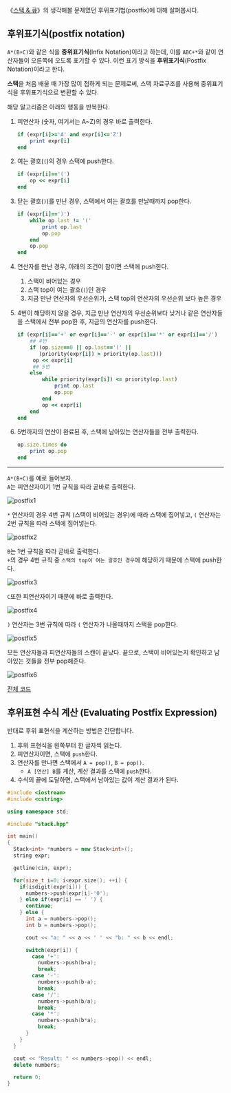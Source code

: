 《[스택 & 큐](/devouring-study/week3/)》의 생각해볼 문제였던 후위표기법(postfix)에 대해 살펴봅시다.

## 후위표기식(postfix notation)

`A*(B+C)`와 같은 식을 **중위표기식**(Infix Notation)이라고 하는데, 이를 `ABC+*`와 같이 연산자들이 오른쪽에 오도록 표기할 수 있다. 이런 표기 방식을 **후위표기식**(Postfix Notation)이라고 한다.

**스택**을 처음 배울 때 가장 많이 접하게 되는 문제로써, 스택 자료구조를 사용해 중위표기식을 후위표기식으로 변환할 수 있다.

해당 알고리즘은 아래의 행동을 반복한다.

1.  피연산자 (숫자, 여기서는 A~Z)의 경우 바로 출력한다.
    
    ```ruby
    if (expr[i]>='A' and expr[i]<='Z') 
        print expr[i]
    end
    ```
    
2.  여는 괄호(`(`)의 경우 스택에 push한다.
    
    ```ruby
    if (expr[i]=='(')
        op << expr[i]
    end
    ```
    
3.  닫는 괄호(`)`)를 만난 경우, 스택에서 여는 괄호를 만날때까지 pop한다.
    
    ```ruby
    if (expr[i]==')')
        while op.last != '('
            print op.last 
            op.pop
        end
        op.pop
    end
    ```
    
4.  연산자를 만난 경우, 아래의 조건이 참이면 스택에 push한다.
    
    1.  스택이 비어있는 경우
    2.  스택 top이 여는 괄호(`(`)인 경우
    3.  지금 만난 연산자의 우선순위가, 스택 top의 연산자의 우선순위 보다 높은 경우
5.  4번이 해당하지 않을 경우, 지금 만난 연산자의 우선순위보다 낮거나 같은 연산자들을 스택에서 전부 pop한 후, 지금의 연산자를 push한다.
    
    ```ruby
    if (expr[i]=='+' or expr[i]=='-' or expr[i]=='*' or expr[i]=='/')
        ## 4번
        if (op.size==0 || op.last=='(' || 
           (priority(expr[i]) > priority(op.last)))
         op << expr[i] 
         ## 5번
        else 
            while priority(expr[i]) <= priority(op.last)
                print op.last 
                op.pop 
            end
            op << expr[i]
        end
    end
    ```
    
6.  5번까지의 연산이 완료된 후, 스택에 남아있는 연산자들을 전부 출력한다.
    
    ```ruby
    op.size.times do
        print op.pop
    end
    ```
    
--- 

`A*(B+C)`를 예로 들어보자.  <br>
`A`는 피연산자이기 1번 규칙을 따라 곧바로 출력한다.

![postfix1](/img/in-post/devouring/week3/postfix1.jpg)

`*` 연산자의 경우 4번 규칙 (스택이 비어있는 경우)에 때라 스택에 집어넣고, `(` 연산자는 2번 규칙을 따라 스택에 집어넣는다.

![postfix2](/img/in-post/devouring/week3/postfix2.jpg)

`B`는 1번 규칙을 따라 곧바로 출력한다. <br>
`+`의 경우 4번 규칙 중 `스택의 top이 여는 괄호인 경우`에 해당하기 때문에 스택에 push한다.

![postfix3](/img/in-post/devouring/week3/postfix3.jpg)

`C`또한 피연산자이기 때문에 바로 출력한다.

![postfix4](/img/in-post/devouring/week3/postfix4.jpg)

`)` 연산자는 3번 규칙에 따라 `(` 연산자가 나올때까지 스택을 pop한다.

![postfix5](/img/in-post/devouring/week3/postfix5.jpg)

모든 연산자들과 피연산자들의 스캔이 끝났다. 끝으로, 스택이 비어있는지 확인하고 남아있는 것들을 전부 pop해준다.

![postfix6](/img/in-post/devouring/week3/postfix6.jpg)

[전체 코드](https://github.com/ipflegen17/ds-algo/blob/master/algorithm/stack/infix2postfix/infix2postfix.rb)

## 후위표현 수식 계산 (Evaluating Postfix Expression)

반대로 후위 표현식을 계산하는 방법은 간단합니다.

1. 후위 표현식을 왼쪽부터 한 글자씩 읽는다.
2. 피연산자이면, 스택에 `push`한다.
3. 연산자를 만나면 스택에서 `A = pop()`, `B = pop()`.
    - `A [연산] B`를 계산, 계산 결과를 스택에 `push`한다.
4. 수식의 끝에 도달하면, 스택에서 남아있는 값이 계산 결과가 된다.

```cpp
#include <iostream>
#include <cstring>

using namespace std;

#include "stack.hpp"

int main()
{
  Stack<int> *numbers = new Stack<int>();
  string expr;

  getline(cin, expr);

  for(size_t i=0; i<expr.size(); ++i) {
    if(isdigit(expr[i])) {
      numbers->push(expr[i]-'0');
    } else if(expr[i] == ' ') {
      continue;
    } else {
      int a = numbers->pop();
      int b = numbers->pop();

      cout << "a: " << a << ' ' << "b: " << b << endl;

      switch(expr[i]) {
        case '+':
          numbers->push(b+a);
          break;
        case '-':
          numbers->push(b-a);
          break;
        case '/':
          numbers->push(b/a);
          break;
        case '*':
          numbers->push(b*a);
          break;
      }
    }
  }

  cout << "Result: " << numbers->pop() << endl;
  delete numbers;

  return 0;
}
```